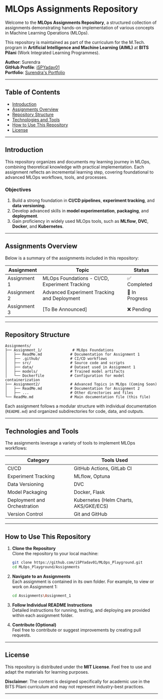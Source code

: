 # MLOps Assignments Repository

Welcome to the **MLOps Assignments Repository**, a structured collection of assignments demonstrating hands-on implementation of various concepts in Machine Learning Operations (MLOps).  

This repository is maintained as part of the curriculum for the M.Tech. program in **Artificial Intelligence and Machine Learning (AIML)** at **BITS Pilani** (Work Integrated Learning Programmes).  

**Author**: Surendra  
**GitHub Profile**: [iSPYadav01](https://github.com/iSPYadav01)  
**Portfolio**: [Surendra's Portfolio](https://ispyadav01.github.io/Portfolio/)  

---

## Table of Contents

- [Introduction](#introduction)
- [Assignments Overview](#assignments-overview)
- [Repository Structure](#repository-structure)
- [Technologies and Tools](#technologies-and-tools)
- [How to Use This Repository](#how-to-use-this-repository)
- [License](#license)

---

## Introduction

This repository organizes and documents my learning journey in MLOps, combining theoretical knowledge with practical implementation. Each assignment reflects an incremental learning step, covering foundational to advanced MLOps workflows, tools, and processes.  

### Objectives
1. Build a strong foundation in **CI/CD pipelines**, **experiment tracking**, and **data versioning**.  
2. Develop advanced skills in **model experimentation**, **packaging**, and **deployment**.  
3. Gain proficiency in widely used MLOps tools, such as **MLflow**, **DVC**, **Docker**, and **Kubernetes**.  

---

## Assignments Overview

Below is a summary of the assignments included in this repository:  

| **Assignment**    | **Topic**                                       | **Status**  |
|-------------------|-------------------------------------------------|-------------|
| Assignment 1      | MLOps Foundations - CI/CD, Experiment Tracking | ✅ Completed |
| Assignment 2      | Advanced Experiment Tracking and Deployment    | 🚧 In Progress |
| Assignment 3      | [To Be Announced]                              | ❌ Pending |

---

## Repository Structure

```
Assignments/
├── Assignment_1/              # MLOps Foundations
│   ├── ReadMe.md             # Documentation for Assignment 1
│   ├── .github/              # CI/CD workflows
│   ├── src/                  # Source code and scripts
│   ├── data/                 # Dataset used in Assignment 1
│   ├── models/               # Trained model artifacts
│   └── Dockerfile            # Configuration for model containerization
├── Assignment2/              # Advanced Topics in MLOps (Coming Soon)
│   ├── ReadMe.md             # Documentation for Assignment 2
│   ├── ...                   # Other directories and files
└── ReadMe.md                 # Main documentation file (this file)
```

Each assignment follows a modular structure with individual documentation (`README.md`) and organized subdirectories for code, data, and outputs.

---

## Technologies and Tools

The assignments leverage a variety of tools to implement MLOps workflows:

| **Category**              | **Tools Used**                             |
|---------------------------|--------------------------------------------|
| CI/CD                    | GitHub Actions, GitLab CI                  |
| Experiment Tracking       | MLflow, Optuna                             |
| Data Versioning           | DVC                                        |
| Model Packaging           | Docker, Flask                              |
| Deployment and Orchestration | Kubernetes (Helm Charts, AKS/GKE/ECS)    |
| Version Control           | Git and GitHub                             |

---

## How to Use This Repository

1. **Clone the Repository**  
   Clone the repository to your local machine:  
   ```bash
   git clone https://github.com/iSPYadav01/MLOps_Playground.git
   cd MLOps_Playground/Assignments
   ```

2. **Navigate to an Assignments**  
   Each assignment is contained in its own folder. For example, to view or work on Assignment 1:  
   ```bash
   cd Assignments\Assignment_1
   ```

3. **Follow Individual README Instructions**  
   Detailed instructions for running, testing, and deploying are provided within each assignment folder.

4. **Contribute (Optional)**  
   Feel free to contribute or suggest improvements by creating pull requests.

---

## License

This repository is distributed under the **MIT License**. Feel free to use and adapt the materials for learning purposes.  

**Disclaimer**: The content is designed specifically for academic use in the BITS Pilani curriculum and may not represent industry-best practices.

---